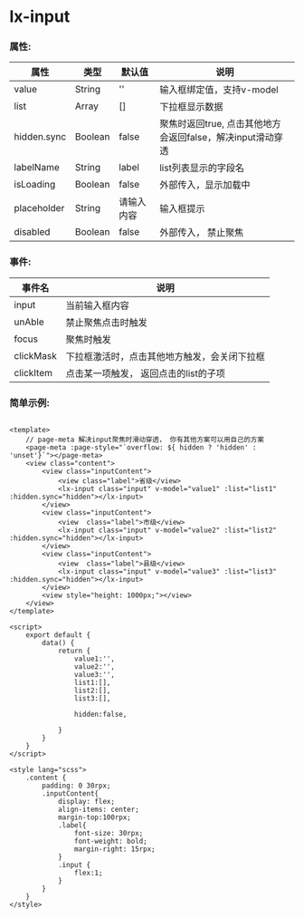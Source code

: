 # lx-input

### 属性:

| 属性        | 类型    | 默认值     | 说明                                                       |
| ----------- | ------- | ---------- | ---------------------------------------------------------- |
| value       | String  | ''         | 输入框绑定值，支持v-model                                  |
| list        | Array   | []         | 下拉框显示数据                                             |
| hidden.sync | Boolean | false      | 聚焦时返回true, 点击其他地方会返回false，解决input滑动穿透 |
| labelName   | String  | label      | list列表显示的字段名                                       |
| isLoading   | Boolean | false      | 外部传入，显示加载中                                       |
| placeholder | String  | 请输入内容 | 输入框提示                                                 |
| disabled    | Boolean | false      | 外部传入， 禁止聚焦                                        |

### 事件:

| 事件名    | 说明                                         |
| --------- | -------------------------------------------- |
| input     | 当前输入框内容                               |
| unAble    | 禁止聚焦点击时触发                           |
| focus     | 聚焦时触发                                   |
| clickMask | 下拉框激活时，点击其他地方触发，会关闭下拉框 |
| clickItem | 点击某一项触发， 返回点击的list的子项        |



### 简单示例:

```

<template>
	// page-meta 解决input聚焦时滑动穿透， 你有其他方案可以用自己的方案
	<page-meta :page-style="`overflow: ${ hidden ? 'hidden' : 'unset'}`"></page-meta>
	<view class="content">
		<view class="inputContent">
			<view class="label">省级</view>
			<lx-input class="input" v-model="value1" :list="list1" :hidden.sync="hidden"></lx-input>
		</view>
		<view class="inputContent">
			<view  class="label">市级</view>
			<lx-input class="input" v-model="value2" :list="list2" :hidden.sync="hidden"></lx-input>
		</view>
		<view class="inputContent">
			<view  class="label">县级</view>
			<lx-input class="input" v-model="value3" :list="list3" :hidden.sync="hidden"></lx-input>
		</view>
		<view style="height: 1000px;"></view>
	</view>
</template>

<script>
	export default {
		data() {
			return {
				value1:'',
				value2:'',
				value3:'',
				list1:[],
				list2:[],
				list3:[],
				
				hidden:false,
				 
			}
		}
	}
</script>

<style lang="scss">
	.content {
		padding: 0 30rpx;
		.inputContent{
			display: flex;
			align-items: center;
			margin-top:100rpx;
			.label{
				font-size: 30rpx;
				font-weight: bold;
				margin-right: 15rpx;
			}
			.input {
				flex:1;
			}
		}
	}
</style>
```

